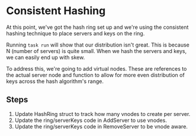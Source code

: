 # Consistent Hashing

At this point, we've got the hash ring set up and we're using the consistent hashing technique to place servers and keys
on the ring.

Running `task run` will show that our distribution isn't great. This is because N (number of servers) is quite small.
When we hash the servers and keys, we can easily end up with skew.

To address this, we're going to add virtual nodes. These are references to the actual server node and function to allow
for more even distribution of keys across the hash algorithm's range.

## Steps

1. Update HashRing struct to track how many vnodes to create per server.
1. Update the ring/serverKeys code in AddServer to use vnodes.
1. Update the ring/serverKeys code in RemoveServer to be vnode aware.

